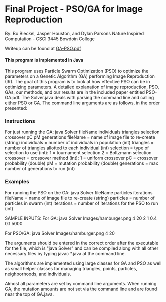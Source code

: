 # Final Project - PSO/GA for Image Reproduction
By: Bo Bleckel, Jasper Houston, and Dylan Parsons
Nature Inspired Computation - CSCI 3445
Bowdoin College

Writeup can be found at [GA-PSO.pdf](GA-PSO.pdf)

#### This program is implemented in Java

This program uses Particle Swarm Optimization (PSO) to optimize the parameters on a
    Genetic Algorithm (GA) performing Image Reproduction (IR).
The goal of this program is to look at how effective PSO can be in optimizing parameters.
A detailed explanation of image reproduction, PSO, GAs, our methods, and our results are in the
    included paper entitled PSO-GA.pdf.
The Solver.java deals with parsing the command line and calling either PSO or GA.
The command line arguments are as follows, in the order presented:

### Instructions
For just running the GA:
java Solver fileName individuals triangles selection crossover pC pM generations
    fileName     = name of image file to re-create (string)
    individuals  = number of individuals in population (int)
    triangles    = number of triangles allotted to each individual (int)
    selection    = type of selection to use (int):
                     1     = tournament selection
                     2     = Boltzmann selection
    crossover    = crossover method (int):
                        1   = uniform crossover
    pC           = crossover probability (double)
    pM           = mutation probability (double)
    generations  = max number of generations to run (int)

### Examples
For running the PSO on the GA:
java Solver fileName particles iterations
    fileName     = name of image file to re-create (string)
    particles    = number of particles in swarm (int)
    iterations   = number of iterations for the PSO to run (int)

SAMPLE INPUTS:
For GA:
java Solver Images/hamburger.png 4 20 2 1 0.4 0.1 5000

For PSO/GA:
java Solver Images/hamburger.png 4 20

The arguments should be entered in the correct order after the executable for the file,
which is "java Solver" and can be compiled along with all other necessary files by
typing javac *.java at the command line.

The algorithms are implemented using large classes for GA and PSO as well as small helper
classes for managing triangles, points, particles, neighborhoods, and individuals.

Almost all parameters are set by command line arguments. When running GA, the mutation amounts
are not set via the command line and are found near the top of GA.java.
